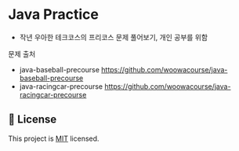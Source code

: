 # Java Practice

- 작년 우아한 테크코스의 프리코스 문제 풀어보기, 개인 공부를 위함



문제 출처

- java-baseball-precourse
  https://github.com/woowacourse/java-baseball-precourse
- java-racingcar-precourse
  https://github.com/woowacourse/java-racingcar-precourse

## 📝 License

This project is [MIT](https://github.com/woowacourse/java-baseball-precourse/blob/master/LICENSE) licensed.
